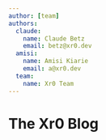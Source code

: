 ```yaml
---
author: [team]
authors:
  claude:
    name: Claude Betz
    email: betz@xr0.dev
  amisi:
    name: Amisi Kiarie
    email: a@xr0.dev
  team:
    name: Xr0 Team
---
```


# The Xr0 Blog
